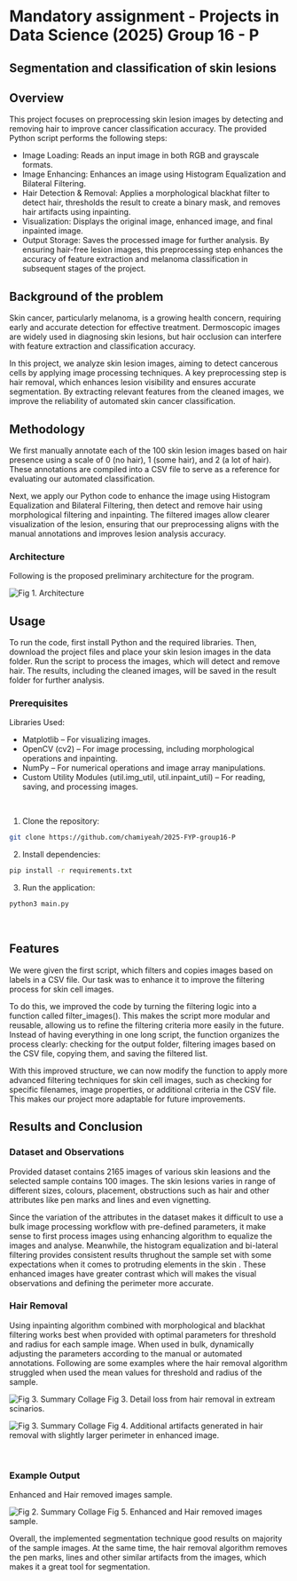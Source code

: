 # Mandatory assignment - Projects in Data Science (2025) Group 16 - P

## Segmentation and classification of skin lesions




## Overview
This project focuses on preprocessing skin lesion images by detecting and removing hair to improve cancer classification accuracy. The provided Python script performs the following steps:
- Image Loading: Reads an input image in both RGB and grayscale formats.
- Image Enhancing: Enhances an image using Histogram Equalization and Bilateral Filtering.
- Hair Detection & Removal: Applies a morphological blackhat filter to detect hair, thresholds the result to create a binary mask, and removes hair artifacts using inpainting.
- Visualization: Displays the original image, enhanced image, and final inpainted image.
- Output Storage: Saves the processed image for further analysis.
By ensuring hair-free lesion images, this preprocessing step enhances the accuracy of feature extraction and melanoma classification in subsequent stages of the project.

## Background of the problem <br>
Skin cancer, particularly melanoma, is a growing health concern, requiring early and accurate detection for effective treatment. Dermoscopic images are widely used in diagnosing skin lesions, but hair occlusion can interfere with feature extraction and classification accuracy.

In this project, we analyze skin lesion images, aiming to detect cancerous cells by applying image processing techniques. A key preprocessing step is hair removal, which enhances lesion visibility and ensures accurate segmentation. By extracting relevant features from the cleaned images, we improve the reliability of automated skin cancer classification.

## Methodology 
We first manually annotate each of the 100 skin lesion images based on hair presence using a scale of 0 (no hair), 1 (some hair), and 2 (a lot of hair). These annotations are compiled into a CSV file to serve as a reference for evaluating our automated classification.

Next, we apply our Python code to enhance the image using Histogram Equalization and Bilateral Filtering, then detect and remove hair using morphological filtering and inpainting. The filtered images allow clearer visualization of the lesion, ensuring that our preprocessing aligns with the manual annotations and improves lesion analysis accuracy.

### Architecture <br>
Following is the proposed preliminary architecture for the program. <br>

![Fig 1. Architecture](https://github.com/chamiyeah/2025-FYP-groupP/blob/Champ_Dev/util/img/basic_architecture.jpg?raw=true)

## Usage
To run the code, first install Python and the required libraries. Then, download the project files and place your skin lesion images in the data folder. Run the script to process the images, which will detect and remove hair. The results, including the cleaned images, will be saved in the result folder for further analysis.

### Prerequisites <br>
Libraries Used: <br>
* Matplotlib – For visualizing images.
* OpenCV (cv2) – For image processing, including morphological operations and inpainting.
* NumPy – For numerical operations and image array manipulations.
* Custom Utility Modules (util.img_util, util.inpaint_util) – For reading, saving, and processing images. <br> 
<br>


  1. Clone the repository:
```bash
git clone https://github.com/chamiyeah/2025-FYP-group16-P
```

  2. Install dependencies:
   ```bash
pip install -r requirements.txt
  ```

  3. Run the application:
  ```bash
python3 main.py
```
<br>


## Features
We were given the first script, which filters and copies images based on labels in a CSV file. Our task was to enhance it to improve the filtering process for skin cell images.

To do this, we improved the code by turning the filtering logic into a function called filter_images(). This makes the script more modular and reusable, allowing us to refine the filtering criteria more easily in the future. Instead of having everything in one long script, the function organizes the process clearly: checking for the output folder, filtering images based on the CSV file, copying them, and saving the filtered list.

With this improved structure, we can now modify the function to apply more advanced filtering techniques for skin cell images, such as checking for specific filenames, image properties, or additional criteria in the CSV file. This makes our project more adaptable for future improvements.

## Results and Conclusion


### Dataset and Observations
Provided dataset contains 2165 images of various skin leasions and the selected sample contains 100 images. The skin lesions varies in range of different sizes, colours, placement, obstructions such as hair and other attributes like pen marks and lines and even vignetting. 

Since the variation of the attributes in the dataset makes it difficult to use a bulk image processing workflow with pre-defined parameters, it make sense to first process images using enhancing algorithm to equalize the images and analyse. Meanwhile, the histogram equalization and bi-lateral filtering provides consistent results thrughout the sample set with some expectations when it comes to protruding elements in the skin . These enhanced images have greater contrast which will makes the visual observations and defining the perimeter more accurate.

### Hair Removal
Using inpainting algorithm combined with morphological and blackhat filtering works best when provided with optimal parameters for threshold and radius for each sample image. When used in bulk, dynamically adjusting the parameters according to the manual or automated annotations. Following are some examples where the hair removal algorithm struggled when used the mean values for threshold and radius of the sample. <br>

 ![Fig 3. Summary Collage](/util/example2.jpg?raw=true)
 Fig 3. Detail loss from hair removal in extream scinarios.

 ![Fig 3. Summary Collage](/util/example1.jpg?raw=true)
 Fig 4. Additional artifacts generated in hair removal with slightly larger perimeter in enhanced image.

<br>

 ### Example Output
 Enhanced and Hair removed images sample.

![Fig 2. Summary Collage](/util/summary_collage.png?raw=true)
Fig 5. Enhanced and Hair removed images sample.
 <br>

 Overall, the implemented segmentation technique good results on majority of the sample images. At the same time, the hair removal algorithm removes the pen marks, lines and other similar artifacts from the images, which makes it a great tool for segmentation.







